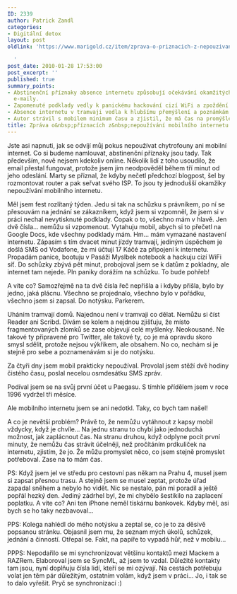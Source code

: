 ```yaml
---
ID: 2339
author: Patrick Zandl
categories:
- Digitální detox
layout: post
oldlink: 'https://www.marigold.cz/item/zprava-o-priznacich-z-nepouzivani-mobilniho-internetu

  '
post_date: 2010-01-28 17:53:00
post_excerpt: ''
published: true
summary_points:
- Abstinenční příznaky absence internetu způsobují očekávání okamžitých reakcí na
  e-maily.
- Zapomenuté podklady vedly k panickému hackování cizí WiFi a zpoždění na schůzku.
- Absence internetu v tramvaji vedla k hlubšímu přemýšlení a poznámkám do notýsku.
- Autor strávil s mobilem minimum času a zjistil, že má čas na promýšlení věcí.
title: Zpráva o&nbsp;příznacích z&nbsp;nepoužívání mobilního internetu
---
```


Jste asi napnuti, jak se odvíjí můj pokus nepoužívat chytrofouny ani mobilní internet. Co si budeme namlouvat, abstinenční příznaky jsou tady. Tak především, nově nejsem kdekoliv online. Několik lidí z toho usoudilo, že email přestal fungovat, protože jsem jim neodpověděl během tří minut od jeho odeslání. Marty se přiznal, že kdyby nečetl předchozí blogpost, šel by rozmontovat router a pak seřvat svého ISP. To jsou ty jednodušší okamžiky nepoužívání mobilního internetu. 

Měl jsem fest rozlítaný týden. Jedu si tak na schůzku s právníkem, po ní se přesouvám na jednání se zákazníkem, když jsem si vzpomněl, že jsem si v práci nechal nevytisknuté podklady. Copak o to, všechno mám v hlavě. Jen dvě čísla... nemůžu si vzpomenout. Vytahuju mobil, abych si to přečetl na Google Docs, kde všechny podklady mám. Hm... mám vymazané nastavení internetu. Zápasím s tím dvacet minut jízdy tramvají, jediným úspěchem je došlá SMS od Vodafone, že mi účtují 17 Káčé za připojení k internetu. Propadám panice, bootuju v Pasáži Myslbek notebook a hackuju cizí WiFi síť. Do schůzky zbývá pět minut, probojoval jsem se k datům z pokladny, ale internet tam nejede. Pln paniky dorážím na schůzku. To bude pohřeb!

A víte co? Samozřejmě na ta dvě čísla řeč nepřišla a i kdyby přišla, bylo by jedno, jaká plácnu.  Všechno se projednalo, všechno bylo v pořádku, všechno jsem si zapsal. Do notýsku. Parkerem. 

Uháním tramvají domů. Najednou není v tramvaji co dělat. Nemůžu si číst Reader ani Scribd. Dívám se kolem a nejdnou zjišťuju, že místo fragmentovaných zlomků se zase objevují celé myšlenky. Neokousané. Ne takové ty připravené pro Twitter, ale takové ty, co je má opravdu skoro smysl sdělit, protože nejsou výkřikem, ale obsahem. No co, nechám si je stejně pro sebe a poznamenávám si je do notýsku. 

Za čtyři dny jsem mobil prakticky nepoužíval. Provolal jsem stěží dvě hodiny čistého času, poslal necelou osmdesátku SMS zpráv. 

Podíval jsem se na svůj první účet u Paegasu. S tímhle přídělem jsem v roce 1996 vydržel tři měsíce. 

Ale mobilního internetu jsem se ani nedotkl. Taky, co bych tam našel!

A co je nevětší problém? Právě to, že nemůžu vytáhnout z kapsy mobil vždycky, když je chvíle... Na jednu stranu to chybí jako jednoduchá možnost, jak zaplácnout čas. Na stranu druhou, když odplyne pocit první minuty, že nemůžu čas strávit účelněji, než pročítáním prdkuliček na internetu, zjistím, že jo. Že můžu promyslet něco, co jsem stejně promyslet potřeboval. Zase na to mám čas. 

PS: Když jsem jel ve středu pro cestovní pas někam na Prahu 4, musel jsem si zapsat přesnou trasu. A stejně jsem se musel zeptat, protože úřad zapadal sněhem a nebylo ho vidět. Nic se nestalo, pán mi poradil a ještě popřál hezký den. Jediný zádrhel byl, že mi chybělo šestikilo na zaplacení poplatku. A víte co? Ani ten iPhone neměl tiskárnu bankovek. Kdyby měl, asi bych se ho taky nezbavoval... 

PPS: Kolega nahlédl do mého notýsku a zeptal se, co je to za děsivě popsanou stránku. Objasnil jsem mu, že seznam mých úkolů, schůzek, jednání a činností. Otřepal se. Fakt, na papíře to vypadá hůř, než v mobilu...

PPPS: Nepodařilo se mi synchronizovat většinu kontaktů mezi Mackem a RAZRem. Elaboroval jsem se SyncML, až jsem to vzdal. Důležité kontakty tam jsou, nyní doplňuju čísla lidí, kteří se mi ozývají. Na cestách potřebuju volat jen těm pár důležitým, ostatním volám, když jsem v práci... Jo, i tak se to dalo vyřešit. Pryč se synchronizací :)